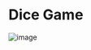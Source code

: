 # Dice Game

![image](https://github.com/user-attachments/assets/eea91890-03d2-4094-9990-5d2d978ce9f4)
